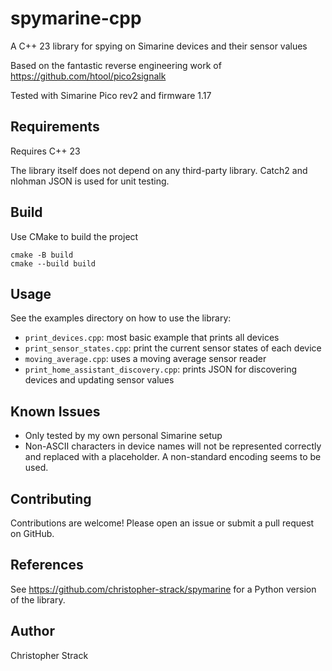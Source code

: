 # spymarine-cpp

A C++ 23 library for spying on Simarine devices and their sensor values

Based on the fantastic reverse engineering work of https://github.com/htool/pico2signalk

Tested with Simarine Pico rev2 and firmware 1.17

## Requirements

Requires C++ 23

The library itself does not depend on any third-party library.
Catch2 and nlohman JSON is used for unit testing.

## Build

Use CMake to build the project

```
cmake -B build
cmake --build build
```

## Usage

See the examples directory on how to use the library:
- `print_devices.cpp`: most basic example that prints all devices
- `print_sensor_states.cpp`: print the current sensor states of each device
- `moving_average.cpp`: uses a moving average sensor reader
- `print_home_assistant_discovery.cpp`: prints JSON for discovering devices and updating sensor values

## Known Issues

- Only tested by my own personal Simarine setup
- Non-ASCII characters in device names will not be represented correctly and replaced with a
  placeholder. A non-standard encoding seems to be used.

## Contributing

Contributions are welcome! Please open an issue or submit a pull request on GitHub.

## References

See https://github.com/christopher-strack/spymarine for a Python
version of the library.

## Author

Christopher Strack
